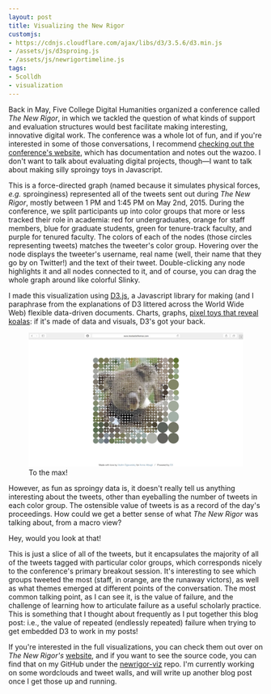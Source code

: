 ```yaml
---
layout: post
title: Visualizing the New Rigor
customjs:
- https://cdnjs.cloudflare.com/ajax/libs/d3/3.5.6/d3.min.js
- /assets/js/d3sproing.js
- /assets/js/newrigortimeline.js
tags: 
- 5colldh
- visualization
---
```


Back in May, Five College Digital Humanities organized a conference called *The New Rigor*, in which we tackled the question of what kinds of support and evaluation structures would best facilitate making interesting, innovative digital work. The conference was a whole lot of fun, and if you're interested in some of those conversations, I recommend [checking out the conference's website](http://thenewrigor.org), which has documentation and notes out the wazoo. I don't want to talk about evaluating digital projects, though—I want to talk about making silly sproingy toys in Javascript. 

<div id="sproingcanvas" class="canvas"></div>

This is a force-directed graph (named because it simulates physical forces, *e.g.* sproinginess) represented all of the tweets sent out during *The New Rigor*, mostly between 1 PM and 1:45 PM on May 2nd, 2015. During the conference, we split participants up into color groups that more or less tracked their role in academia: red for undergraduates, orange for staff members, blue for graduate students, green for tenure-track faculty, and purple for tenured faculty. The colors of each of the nodes (those circles representing tweets) matches the tweeter's color group. Hovering over the node displays the tweeter's username, real name (well, their name that they go by on Twitter!) and the text of their tweet. Double-clicking any node highlights it and all nodes connected to it, and of course, you can drag the whole graph around like colorful Slinky. 

I made this visualization using [D3.js](http://d3js.org), a Javascript library for making (and I paraphrase from the explanations of D3 littered across the World Wide Web) flexible data-driven documents. Charts, graphs, [pixel toys that reveal koalas](http://koalastothemax.com): if it's made of data and visuals, D3's got your back. 

<figure>
<img src="/assets/img/newrigor-1.jpg"/>
<figcaption>To the max!</figcaption>
</figure>

However, as fun as sproingy data is, it doesn't really tell us anything interesting about the tweets, other than eyeballing the number of tweets in each color group. The ostensible value of tweets is as a record of the day's proceedings. How could we get a better sense of what *The New Rigor* was talking about, from a macro view?

<div id="timelinecanvas" class="canvas"></div>

Hey, would you look at that! 

This is just a slice of all of the tweets, but it encapsulates the majority of all of the tweets tagged with particular color groups, which corresponds nicely to the conference's primary breakout session. It's interesting to see which groups tweeted the most (staff, in orange, are the runaway victors), as well as what themes emerged at different points of the conversation. The most common talking point, as I can see it, is the value of failure, and the challenge of learning how to articulate failure as a useful scholarly practice. This is something that I thought about frequently as I put together this blog post: i.e., the value of repeated (endlessly repeated) failure when trying to get embedded D3 to work in my posts!

If you're interested in the full visualizations, you can check them out over on *The New Rigor's* [website](http://thenewrigor.org), and if you want to see the source code, you can find that on my GitHub under the [newrigor-viz](https://github.com/jeffreymoro/newrigor-viz) repo. I'm currently working on some wordclouds and tweet walls, and will write up another blog post once I get those up and running.